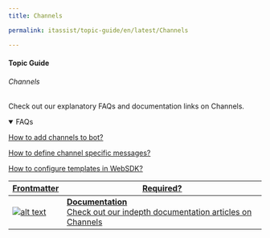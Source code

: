 ```yaml
---
title: Channels

permalink: itassist/topic-guide/en/latest/Channels

---
```


#### Topic Guide
###### Channels

  Check out our explanatory FAQs and documentation links on Channels.

<details open>
  <summary>FAQs
  </summary>

  <a class="doc-link" target="_blank" href="https://developer.kore.ai/docs/bots/channel-enablement/adding-channels-to-your-bot/">
 
  How to add channels to bot?

</a>

<a class="doc-link" target="_blank" href="https://developer.kore.ai/docs/bots/bot-builder-tool/dialog-task/prompt-editor/#Channel-Specific_User_Prompts">
 
  How to define channel specific messages?

</a>


<a class="doc-link" target="_blank" href="https://developer.kore.ai/docs/bots/sdks/message-templates/">
 
  How to configure templates in WebSDK?

</a>

</details>

<a class="doc-link" target="_blank" href="https://developer.kore.ai/docs/bots/channel-enablement/adding-channels-to-your-bot/">
 

| Frontmatter | Required? |
|-------------|-------------|
| ![alt text](images/docIcon.svg "Title") | **Documentation**  <br /> Check out our indepth documentation articles on Channels | 


</a>
